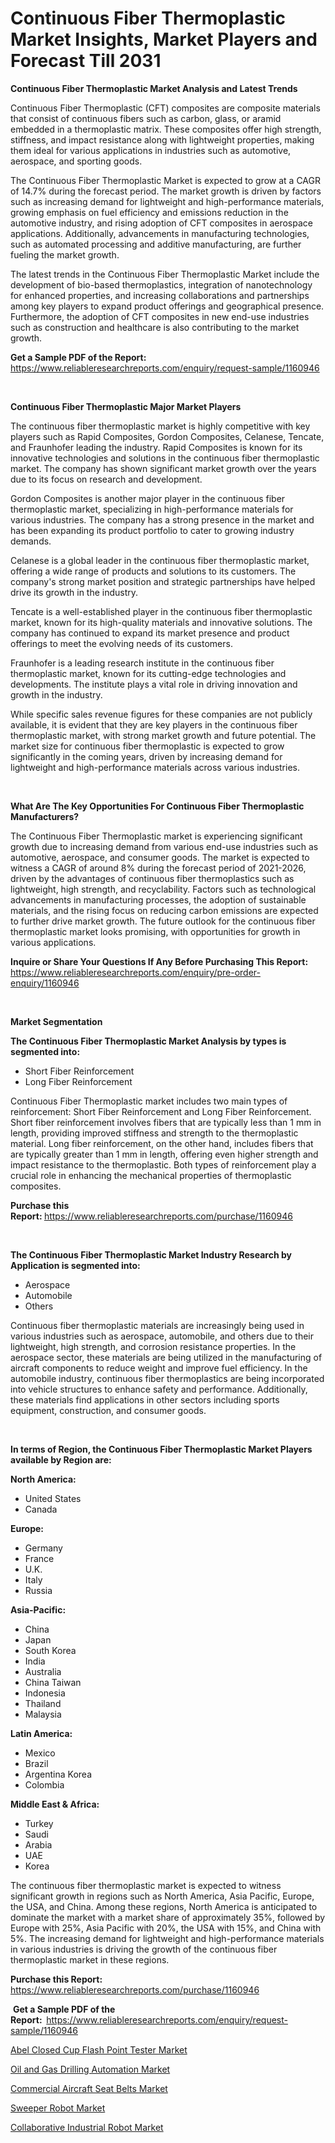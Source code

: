 <p><h1>Continuous Fiber Thermoplastic Market Insights, Market Players and Forecast Till 2031</h1></p><p><strong>Continuous Fiber Thermoplastic Market Analysis and Latest Trends</strong></p>
<p><p>Continuous Fiber Thermoplastic (CFT) composites are composite materials that consist of continuous fibers such as carbon, glass, or aramid embedded in a thermoplastic matrix. These composites offer high strength, stiffness, and impact resistance along with lightweight properties, making them ideal for various applications in industries such as automotive, aerospace, and sporting goods.</p><p>The Continuous Fiber Thermoplastic Market is expected to grow at a CAGR of 14.7% during the forecast period. The market growth is driven by factors such as increasing demand for lightweight and high-performance materials, growing emphasis on fuel efficiency and emissions reduction in the automotive industry, and rising adoption of CFT composites in aerospace applications. Additionally, advancements in manufacturing technologies, such as automated processing and additive manufacturing, are further fueling the market growth.</p><p>The latest trends in the Continuous Fiber Thermoplastic Market include the development of bio-based thermoplastics, integration of nanotechnology for enhanced properties, and increasing collaborations and partnerships among key players to expand product offerings and geographical presence. Furthermore, the adoption of CFT composites in new end-use industries such as construction and healthcare is also contributing to the market growth.</p></p>
<p><strong>Get a Sample PDF of the Report:&nbsp;</strong> <a href="https://www.reliableresearchreports.com/enquiry/request-sample/1160946">https://www.reliableresearchreports.com/enquiry/request-sample/1160946</a></p>
<p>&nbsp;</p>
<p><strong>Continuous Fiber Thermoplastic Major Market Players</strong></p>
<p><p>The continuous fiber thermoplastic market is highly competitive with key players such as Rapid Composites, Gordon Composites, Celanese, Tencate, and Fraunhofer leading the industry. Rapid Composites is known for its innovative technologies and solutions in the continuous fiber thermoplastic market. The company has shown significant market growth over the years due to its focus on research and development. </p><p>Gordon Composites is another major player in the continuous fiber thermoplastic market, specializing in high-performance materials for various industries. The company has a strong presence in the market and has been expanding its product portfolio to cater to growing industry demands. </p><p>Celanese is a global leader in the continuous fiber thermoplastic market, offering a wide range of products and solutions to its customers. The company's strong market position and strategic partnerships have helped drive its growth in the industry.</p><p>Tencate is a well-established player in the continuous fiber thermoplastic market, known for its high-quality materials and innovative solutions. The company has continued to expand its market presence and product offerings to meet the evolving needs of its customers.</p><p>Fraunhofer is a leading research institute in the continuous fiber thermoplastic market, known for its cutting-edge technologies and developments. The institute plays a vital role in driving innovation and growth in the industry.</p><p>While specific sales revenue figures for these companies are not publicly available, it is evident that they are key players in the continuous fiber thermoplastic market, with strong market growth and future potential. The market size for continuous fiber thermoplastic is expected to grow significantly in the coming years, driven by increasing demand for lightweight and high-performance materials across various industries.</p></p>
<p>&nbsp;</p>
<p><strong>What Are The Key Opportunities For Continuous Fiber Thermoplastic Manufacturers?</strong></p>
<p><p>The Continuous Fiber Thermoplastic market is experiencing significant growth due to increasing demand from various end-use industries such as automotive, aerospace, and consumer goods. The market is expected to witness a CAGR of around 8% during the forecast period of 2021-2026, driven by the advantages of continuous fiber thermoplastics such as lightweight, high strength, and recyclability. Factors such as technological advancements in manufacturing processes, the adoption of sustainable materials, and the rising focus on reducing carbon emissions are expected to further drive market growth. The future outlook for the continuous fiber thermoplastic market looks promising, with opportunities for growth in various applications.</p></p>
<p><strong>Inquire or Share Your Questions If Any Before Purchasing This Report:</strong> <a href="https://www.reliableresearchreports.com/enquiry/pre-order-enquiry/1160946">https://www.reliableresearchreports.com/enquiry/pre-order-enquiry/1160946</a></p>
<p>&nbsp;</p>
<p><strong>Market Segmentation</strong></p>
<p><strong>The Continuous Fiber Thermoplastic Market Analysis by types is segmented into:</strong></p>
<p><ul><li>Short Fiber Reinforcement</li><li>Long Fiber Reinforcement</li></ul></p>
<p><p>Continuous Fiber Thermoplastic market includes two main types of reinforcement: Short Fiber Reinforcement and Long Fiber Reinforcement. Short fiber reinforcement involves fibers that are typically less than 1 mm in length, providing improved stiffness and strength to the thermoplastic material. Long fiber reinforcement, on the other hand, includes fibers that are typically greater than 1 mm in length, offering even higher strength and impact resistance to the thermoplastic. Both types of reinforcement play a crucial role in enhancing the mechanical properties of thermoplastic composites.</p></p>
<p><strong>Purchase this Report:&nbsp;</strong><a href="https://www.reliableresearchreports.com/purchase/1160946">https://www.reliableresearchreports.com/purchase/1160946</a></p>
<p>&nbsp;</p>
<p><strong>The Continuous Fiber Thermoplastic Market Industry Research by Application is segmented into:</strong></p>
<p><ul><li>Aerospace</li><li>Automobile</li><li>Others</li></ul></p>
<p><p>Continuous fiber thermoplastic materials are increasingly being used in various industries such as aerospace, automobile, and others due to their lightweight, high strength, and corrosion resistance properties. In the aerospace sector, these materials are being utilized in the manufacturing of aircraft components to reduce weight and improve fuel efficiency. In the automobile industry, continuous fiber thermoplastics are being incorporated into vehicle structures to enhance safety and performance. Additionally, these materials find applications in other sectors including sports equipment, construction, and consumer goods.</p></p>
<p>&nbsp;</p>
<p><strong>In terms of Region, the Continuous Fiber Thermoplastic Market Players available by Region are:</strong></p>
<p>
    <p> <strong> North America: </strong>
        <ul>
            <li>United States</li>
            <li>Canada</li>
        </ul>
        </p> 
    <p> <strong> Europe: </strong>
        <ul>
            <li>Germany</li>
            <li>France</li>
            <li>U.K.</li>
            <li>Italy</li>
            <li>Russia</li>
        </ul>
        </p> 
    <p> <strong> Asia-Pacific: </strong>
        <ul>
            <li>China</li>
            <li>Japan</li>
            <li>South Korea</li>
            <li>India</li>
            <li>Australia</li>
            <li>China Taiwan</li>
            <li>Indonesia</li>
            <li>Thailand</li>
            <li>Malaysia</li>
        </ul>
        </p> 
    <p> <strong> Latin America: </strong>
        <ul>
            <li>Mexico</li>
            <li>Brazil</li>
            <li>Argentina Korea</li>
            <li>Colombia</li>
        </ul>
        </p> 
    <p> <strong> Middle East & Africa: </strong>
        <ul>
            <li>Turkey</li>
            <li>Saudi</li>
            <li>Arabia</li>
            <li>UAE</li>
            <li>Korea</li>
        </ul>
    </p>
    </p>
<p><p>The continuous fiber thermoplastic market is expected to witness significant growth in regions such as North America, Asia Pacific, Europe, the USA, and China. Among these regions, North America is anticipated to dominate the market with a market share of approximately 35%, followed by Europe with 25%, Asia Pacific with 20%, the USA with 15%, and China with 5%. The increasing demand for lightweight and high-performance materials in various industries is driving the growth of the continuous fiber thermoplastic market in these regions.</p></p>
<p><strong>Purchase this Report: </strong><a href="https://www.reliableresearchreports.com/purchase/1160946">https://www.reliableresearchreports.com/purchase/1160946</a></p>
<p>&nbsp;<strong>Get a Sample PDF of the Report:&nbsp;&nbsp;</strong><a href="https://www.reliableresearchreports.com/enquiry/request-sample/1160946">https://www.reliableresearchreports.com/enquiry/request-sample/1160946</a></p>
<p><strong></strong></p>
<p><p><a href="https://medium.com/@elyssablick/abel-closed-cup-flash-point-tester-market-trends-forecast-and-competitive-analysis-to-2031-ee7c378ac3b1">Abel Closed Cup Flash Point Tester Market</a></p><p><a href="https://github.com/mancsybtousav/Market-Research-Report-List-1/blob/main/oil-and-gas-drilling-automation-market.md">Oil and Gas Drilling Automation Market</a></p><p><a href="https://github.com/AKSHATREPORTPRIME/Market-Research-Report-List-3/blob/main/commercial-aircraft-seat-belts-market.md">Commercial Aircraft Seat Belts Market</a></p><p><a href="https://medium.com/@jensenklein/sweeper-robot-market-share-evolution-and-market-growth-trends-2024-2031-faeb003faf09">Sweeper Robot Market</a></p><p><a href="https://medium.com/@jensenklein/decoding-collaborative-industrial-robot-market-metrics-market-share-trends-and-growth-patterns-18e175f0d88e">Collaborative Industrial Robot Market</a></p></p>
